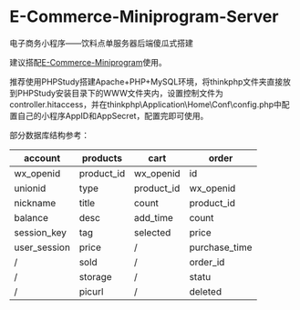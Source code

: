 # E-Commerce-Miniprogram-Server
电子商务小程序——饮料点单服务器后端傻瓜式搭建

建议搭配[E-Commerce-Miniprogram](https://github.com/Siruirui/E-Commerce-Miniprogram)使用。

推荐使用PHPStudy搭建Apache+PHP+MySQL环境，将thinkphp文件夹直接放到PHPStudy安装目录下的WWW文件夹内，设置控制文件为controller.hitaccess，并在thinkphp\Application\Home\Conf\config.php中配置自己的小程序AppID和AppSecret，配置完即可使用。

部分数据库结构参考：

account | products | cart | order
----- | ----- | ----- | -----
wx_openid | product_id | wx_openid | id
unionid | type | product_id | wx_openid
nickname | title | count | product_id
balance | desc | add_time | count
session_key | tag | selected | price
user_session | price | / | purchase_time
/ | sold | / | order_id
/ | storage | / | statu
/ | picurl | / | deleted
